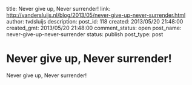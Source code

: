 title: Never give up, Never surrender!
link: http://vandersluijs.nl/blog/2013/05/never-give-up-never-surrender.html
author: tvdsluijs
description: 
post_id: 118
created: 2013/05/20 21:48:00
created_gmt: 2013/05/20 21:48:00
comment_status: open
post_name: never-give-up-never-surrender
status: publish
post_type: post

# Never give up, Never surrender!

Never give up, Never surrender!